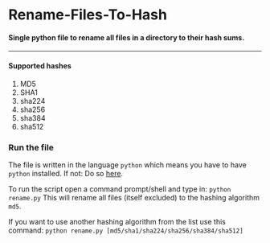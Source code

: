 # Rename-Files-To-Hash
#### Single python file to rename all files in a directory to their hash sums.

---

#### Supported hashes
1. MD5
2. SHA1
3. sha224
4. sha256
5. sha384
6. sha512

### Run the file
The file is written in the language `python` which means you have to have `python` installed.
If not: Do so [here](https://www.python.org/).

To run the script open a command prompt/shell and type in: `python rename.py`
This will rename all files (itself excluded) to the hashing algorithm `md5`.

If you want to use another hashing algorithm from the list use this command: `python rename.py [md5/sha1/sha224/sha256/sha384/sha512]`
